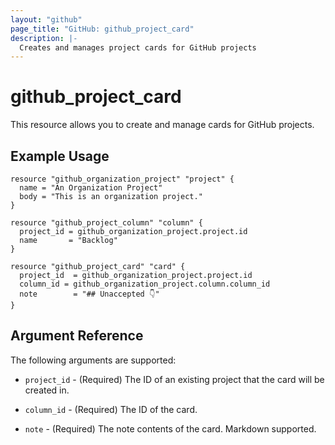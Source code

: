 ```yaml
---
layout: "github"
page_title: "GitHub: github_project_card"
description: |-
  Creates and manages project cards for GitHub projects
---
```


# github_project_card

This resource allows you to create and manage cards for GitHub projects.

## Example Usage

```hcl
resource "github_organization_project" "project" {
  name = "An Organization Project"
  body = "This is an organization project."
}

resource "github_project_column" "column" {
  project_id = github_organization_project.project.id
  name       = "Backlog"
}

resource "github_project_card" "card" {
  project_id  = github_organization_project.project.id
  column_id = github_organization_project.column.column_id
  note        = "## Unaccepted 👇"
}
```

## Argument Reference

The following arguments are supported:

* `project_id` - (Required) The ID of an existing project that the card will be created in.

* `column_id` - (Required) The ID of the card.

* `note` - (Required) The note contents of the card. Markdown supported.
